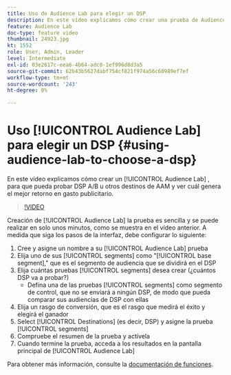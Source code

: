 ```yaml
---
title: Uso de Audience Lab para elegir un DSP
description: En este vídeo explicamos cómo crear una prueba de Audience Lab para que pueda probar DSP A/B u otros destinos de AAM y ver cuál genera el mejor retorno en el gasto publicitario.
feature: Audience Lab
doc-type: feature video
thumbnail: 24923.jpg
kt: 1552
role: User, Admin, Leader
level: Intermediate
exl-id: 03e2617c-eea6-4b64-adc0-1ef996d8d3a5
source-git-commit: 62b43b5627dabf754cf821f974a56c60989ef7ef
workflow-type: tm+mt
source-wordcount: '243'
ht-degree: 0%

---
```


# Uso [!UICONTROL Audience Lab] para elegir un DSP {#using-audience-lab-to-choose-a-dsp}

En este vídeo explicamos cómo crear un [!UICONTROL Audience Lab] , para que pueda probar DSP A/B u otros destinos de AAM y ver cuál genera el mejor retorno en gasto publicitario.

>[!VIDEO](https://video.tv.adobe.com/v/24923/?quality=12)

Creación de [!UICONTROL Audience Lab] la prueba es sencilla y se puede realizar en solo unos minutos, como se muestra en el vídeo anterior. A medida que siga los pasos de la interfaz, debe configurar lo siguiente:

1. Cree y asigne un nombre a su [!UICONTROL Audience Lab] prueba
1. Elija uno de sus [!UICONTROL segments] como &quot;[!UICONTROL base segment],&quot; que es el segmento de audiencia que se dividirá en el DSP
1. Elija cuántas pruebas [!UICONTROL segments] desea crear (¿cuántos DSP va a probar?)
   * Defina una de las pruebas [!UICONTROL segments] como segmento de control, que no se enviará a ningún DSP, de modo que pueda comparar sus audiencias de DSP con ellas
1. Elija un rasgo de conversión, que es el rasgo que medirá el éxito y elegirá el ganador
1. Select [!UICONTROL Destinations] (es decir, DSP) y asigne la prueba [!UICONTROL segments]
1. Compruebe el resumen de la prueba y actívela
1. Cuando termine la prueba, acceda a los resultados en la pantalla principal de [!UICONTROL Audience Lab]

Para obtener más información, consulte la [documentación de funciones](https://experienceleague.adobe.com/docs/audience-manager/user-guide/features/audience-lab/audience-lab.html).
